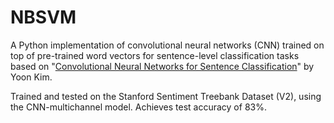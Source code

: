 # NBSVM
A Python implementation of convolutional neural networks (CNN) trained on top of pre-trained word vectors
for sentence-level classification tasks based on "[Convolutional Neural Networks for Sentence Classification](http://www.aclweb.org/anthology/D14-1181)" by Yoon Kim.

Trained and tested on the Stanford Sentiment Treebank Dataset (V2), using the CNN-multichannel model.
Achieves test accuracy of 83%.
